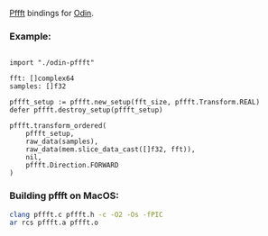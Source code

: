 [Pffft](https://bitbucket.org/jpommier/pffft/) bindings for [Odin](https://odin-lang.org/).

### Example:

```odin

import "./odin-pffft"

fft: []complex64
samples: []f32

pffft_setup := pffft.new_setup(fft_size, pffft.Transform.REAL)
defer pffft.destroy_setup(pffft_setup)

pffft.transform_ordered(
    pffft_setup,
    raw_data(samples),
    raw_data(mem.slice_data_cast([]f32, fft)),
    nil,
    pffft.Direction.FORWARD
)

```

### Building pffft on MacOS:
```sh
clang pffft.c pffft.h -c -O2 -Os -fPIC
ar rcs pffft.a pffft.o
```
